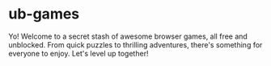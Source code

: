 # ub-games
Yo! Welcome to a secret stash of awesome browser games, all free and unblocked. From quick puzzles to thrilling adventures, there's something for everyone to enjoy. Let's level up together!
